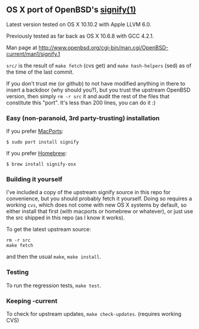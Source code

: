 ## OS X port of OpenBSD's [signify(1)](http://www.openbsd.org/cgi-bin/man.cgi/OpenBSD-current/man1/signify.1)

Latest version tested on OS X 10.10.2 with Apple LLVM 6.0.

Previously tested as far back as OS X 10.6.8 with GCC 4.2.1.

Man page at http://www.openbsd.org/cgi-bin/man.cgi/OpenBSD-current/man1/signify.1

`src/` is the result of `make fetch` (cvs get) and `make hash-helpers` (sed) as of the time of the last commit.

If you don't trust me (or github) to not have modified anything in there to
insert a backdoor (why should you?), but you trust the upstream OpenBSD version,
then simply `rm -r src` it and audit the rest of the files that constitute
this "port". It's less than 200 lines, you can do it :)

### Easy (non-paranoid, 3rd party-trusting) installation

If you prefer [MacPorts](https://www.macports.org/):
```
$ sudo port install signify
```

If you prefer [Homebrew](http://brew.sh/):
```
$ brew install signify-osx
```

### Building it yourself

I've included a copy of the upstream signify source in this repo for
convenience, but you should probably fetch it yourself. Doing so requires a
working `cvs`, which does not come with new OS X systems by default, so
either install that first (with macports or homebrew or whatever), or just
use the src shipped in this repo (as I know it works).

To get the latest upstream source:
```
rm -r src
make fetch
```

and then the usual `make`, `make install`.

### Testing

To run the regression tests, `make test`.

### Keeping -current

To check for upstream updates, `make check-updates`. (requires working CVS)
